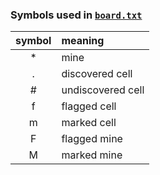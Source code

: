### Symbols used in [`board.txt`](board.txt)

| symbol |      meaning      |
|:------:|:------------------|
|   *    | mine              |
|   .    | discovered cell   |
|   #    | undiscovered cell |
|   f    | flagged cell      |
|   m    | marked cell       |
|   F    | flagged mine      |
|   M    | marked mine       |